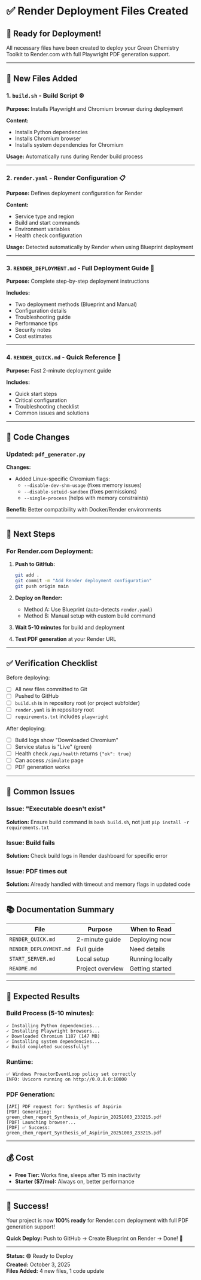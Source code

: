 # ✅ Render Deployment Files Created

## 🎉 Ready for Deployment!

All necessary files have been created to deploy your Green Chemistry Toolkit to Render.com with full Playwright PDF generation support.

---

## 📁 New Files Added

### 1. **`build.sh`** - Build Script ⚙️
**Purpose:** Installs Playwright and Chromium browser during deployment

**Content:**
- Installs Python dependencies
- Installs Chromium browser
- Installs system dependencies for Chromium

**Usage:** Automatically runs during Render build process

---

### 2. **`render.yaml`** - Render Configuration 📋
**Purpose:** Defines deployment configuration for Render

**Content:**
- Service type and region
- Build and start commands
- Environment variables
- Health check configuration

**Usage:** Detected automatically by Render when using Blueprint deployment

---

### 3. **`RENDER_DEPLOYMENT.md`** - Full Deployment Guide 📖
**Purpose:** Complete step-by-step deployment instructions

**Includes:**
- Two deployment methods (Blueprint and Manual)
- Configuration details
- Troubleshooting guide
- Performance tips
- Security notes
- Cost estimates

---

### 4. **`RENDER_QUICK.md`** - Quick Reference 🚀
**Purpose:** Fast 2-minute deployment guide

**Includes:**
- Quick start steps
- Critical configuration
- Troubleshooting checklist
- Common issues and solutions

---

## 🔧 Code Changes

### Updated: `pdf_generator.py`
**Changes:**
- Added Linux-specific Chromium flags:
  - `--disable-dev-shm-usage` (fixes memory issues)
  - `--disable-setuid-sandbox` (fixes permissions)
  - `--single-process` (helps with memory constraints)

**Benefit:** Better compatibility with Docker/Render environments

---

## 📝 Next Steps

### For Render.com Deployment:

1. **Push to GitHub:**
   ```bash
   git add .
   git commit -m "Add Render deployment configuration"
   git push origin main
   ```

2. **Deploy on Render:**
   - Method A: Use Blueprint (auto-detects `render.yaml`)
   - Method B: Manual setup with custom build command

3. **Wait 5-10 minutes** for build and deployment

4. **Test PDF generation** at your Render URL

---

## ✅ Verification Checklist

Before deploying:
- [ ] All new files committed to Git
- [ ] Pushed to GitHub
- [ ] `build.sh` is in repository root (or project subfolder)
- [ ] `render.yaml` is in repository root
- [ ] `requirements.txt` includes `playwright`

After deploying:
- [ ] Build logs show "Downloaded Chromium"
- [ ] Service status is "Live" (green)
- [ ] Health check `/api/health` returns `{"ok": true}`
- [ ] Can access `/simulate` page
- [ ] PDF generation works

---

## 🐛 Common Issues

### Issue: "Executable doesn't exist"
**Solution:** Ensure build command is `bash build.sh`, not just `pip install -r requirements.txt`

### Issue: Build fails
**Solution:** Check build logs in Render dashboard for specific error

### Issue: PDF times out
**Solution:** Already handled with timeout and memory flags in updated code

---

## 📚 Documentation Summary

| File | Purpose | When to Read |
|------|---------|--------------|
| `RENDER_QUICK.md` | 2-minute guide | Deploying now |
| `RENDER_DEPLOYMENT.md` | Full guide | Need details |
| `START_SERVER.md` | Local setup | Running locally |
| `README.md` | Project overview | Getting started |

---

## 🎯 Expected Results

### Build Process (5-10 minutes):
```
✓ Installing Python dependencies...
✓ Installing Playwright browsers...
✓ Downloaded Chromium 1187 (147 MB)
✓ Installing system dependencies...
✓ Build completed successfully!
```

### Runtime:
```
✅ Windows ProactorEventLoop policy set correctly
INFO: Uvicorn running on http://0.0.0.0:10000
```

### PDF Generation:
```
[API] PDF request for: Synthesis of Aspirin
[PDF] Generating: green_chem_report_Synthesis_of_Aspirin_20251003_233215.pdf
[PDF] Launching browser...
[PDF] ✅ Success: green_chem_report_Synthesis_of_Aspirin_20251003_233215.pdf
```

---

## 💰 Cost

- **Free Tier:** Works fine, sleeps after 15 min inactivity
- **Starter ($7/mo):** Always on, better performance

---

## 🎉 Success!

Your project is now **100% ready** for Render.com deployment with full PDF generation support!

**Quick Deploy:** Push to GitHub → Create Blueprint on Render → Done! 🚀

---

**Status:** 🟢 Ready to Deploy  
**Created:** October 3, 2025  
**Files Added:** 4 new files, 1 code update
